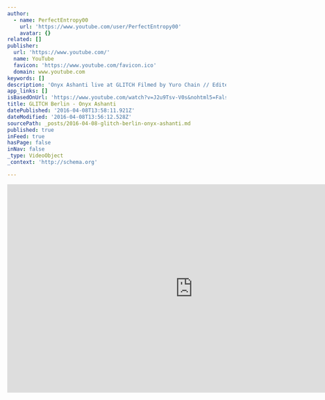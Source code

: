 ```yaml
---
author:
  - name: PerfectEntropy00
    url: 'https://www.youtube.com/user/PerfectEntropy00'
    avatar: {}
related: []
publisher:
  url: 'https://www.youtube.com/'
  name: YouTube
  favicon: 'https://www.youtube.com/favicon.ico'
  domain: www.youtube.com
keywords: []
description: 'Onyx Ashanti live at GLITCH Filmed by Yuro Chain // Edited by Jon-Carlos Evans Performance from Dec 20, 2013 GLITCH #1 at Platoon Kunsthalle Berlin For future GLITCH events and news: http://perfectentropy.tumblr.com/glitch'
app_links: []
isBasedOnUrl: 'https://www.youtube.com/watch?v=J2u9Tsv-V0s&nohtml5=False'
title: GLITCH Berlin - Onyx Ashanti
datePublished: '2016-04-08T13:58:11.921Z'
dateModified: '2016-04-08T13:56:12.528Z'
sourcePath: _posts/2016-04-08-glitch-berlin-onyx-ashanti.md
published: true
inFeed: true
hasPage: false
inNav: false
_type: VideoObject
_context: 'http://schema.org'

---
```

<iframe src="https://cdn.embedly.com/widgets/media.html?src=https%3A%2F%2Fwww.youtube.com%2Fembed%2FJ2u9Tsv-V0s%3Ffeature%3Doembed&amp;url=https%3A%2F%2Fwww.youtube.com%2Fwatch%3Fv%3DJ2u9Tsv-V0s%26nohtml5%3DFalse&amp;image=https%3A%2F%2Fi.ytimg.com%2Fvi%2FJ2u9Tsv-V0s%2Fhqdefault.jpg&amp;key=b7d04c9b404c499eba89ee7072e1c4f7&amp;type=text%2Fhtml&amp;schema=youtube" width="854" height="480" scrolling="no" frameborder="0" allowfullscreen="allowfullscreen" style=""></iframe>